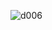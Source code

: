 ![d006](https://user-images.githubusercontent.com/87142746/130122092-bfb8cab0-518e-49cd-a32e-3655cf94de1b.png)
